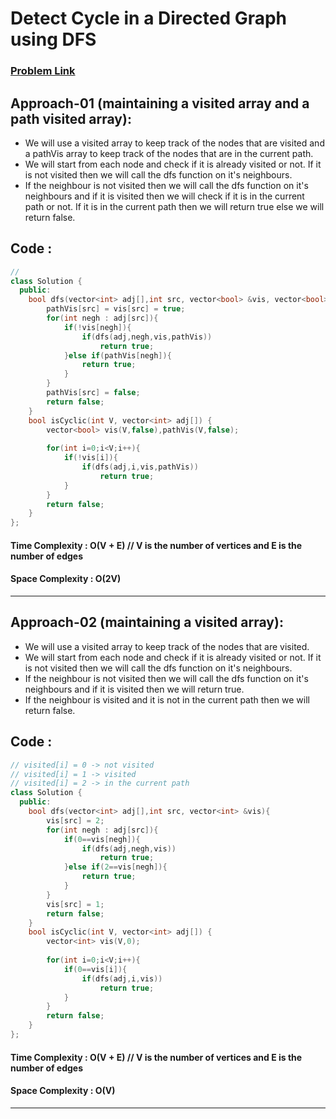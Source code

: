 # Detect Cycle in a Directed Graph using DFS
### [Problem Link](https://practice.geeksforgeeks.org/problems/detect-cycle-in-a-directed-graph/1)

## Approach-01 (maintaining a visited array and a path visited array): 
* We will use a visited array to keep track of the nodes that are visited and a pathVis array to keep track of the nodes that are in the current path.
* We will start from each node and check if it is already visited or not. If it is not visited then we will call the dfs function on it's neighbours.
* If the neighbour is not visited then we will call the dfs function on it's neighbours and if it is visited then we will check if it is in the current path or not. If it is in the current path then we will return true else we will return false.


## Code : 
```cpp
// 
class Solution {
  public:
    bool dfs(vector<int> adj[],int src, vector<bool> &vis, vector<bool> &pathVis){
        pathVis[src] = vis[src] = true;
        for(int negh : adj[src]){
            if(!vis[negh]){
                if(dfs(adj,negh,vis,pathVis))
                    return true;
            }else if(pathVis[negh]){
                return true;
            }
        }
        pathVis[src] = false;
        return false;
    }
    bool isCyclic(int V, vector<int> adj[]) {
        vector<bool> vis(V,false),pathVis(V,false);
        
        for(int i=0;i<V;i++){
            if(!vis[i]){
                if(dfs(adj,i,vis,pathVis))
                    return true;
            }
        }
        return false;
    }
};
```

#### Time Complexity : O(V + E) // V is the number of vertices and E is the number of edges
#### Space Complexity : O(2V)

---

## Approach-02 (maintaining a visited array): 
* We will use a visited array to keep track of the nodes that are visited.
* We will start from each node and check if it is already visited or not. If it is not visited then we will call the dfs function on it's neighbours.
* If the neighbour is not visited then we will call the dfs function on it's neighbours and if it is visited then we will return true.
* If the neighbour is visited and it is not in the current path then we will return false.

## Code : 
```cpp
// visited[i] = 0 -> not visited
// visited[i] = 1 -> visited
// visited[i] = 2 -> in the current path
class Solution {
  public:
    bool dfs(vector<int> adj[],int src, vector<int> &vis){
        vis[src] = 2;
        for(int negh : adj[src]){
            if(0==vis[negh]){
                if(dfs(adj,negh,vis))
                    return true;
            }else if(2==vis[negh]){
                return true;
            }
        }
        vis[src] = 1;
        return false;
    }
    bool isCyclic(int V, vector<int> adj[]) {
        vector<int> vis(V,0);
        
        for(int i=0;i<V;i++){
            if(0==vis[i]){
                if(dfs(adj,i,vis))
                    return true;
            }
        }
        return false;
    }
};
```

#### Time Complexity : O(V + E) // V is the number of vertices and E is the number of edges
#### Space Complexity : O(V)

---